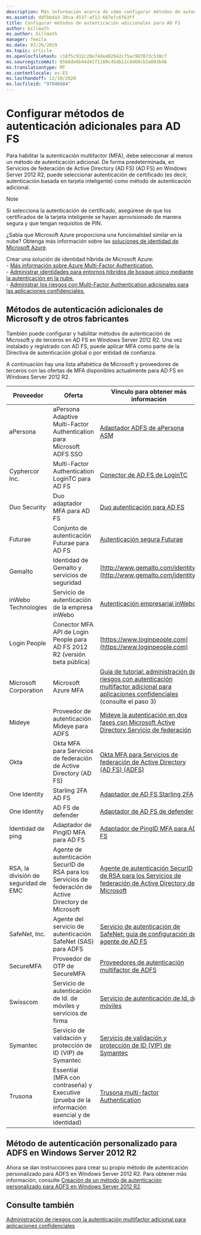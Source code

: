 ```yaml
---
description: Más información acerca de cómo configurar métodos de autenticación adicionales para AD FS
ms.assetid: ddfbbda3-30ca-4537-af12-667efc6f63ff
title: Configurar métodos de autenticación adicionales para AD FS
author: billmath
ms.author: billmath
manager: femila
ms.date: 07/26/2019
ms.topic: article
ms.openlocfilehash: c18f5c932c20e74de402942c75ac987873c538cf
ms.sourcegitcommit: 65b6de6b44d41f1180c45db11cdd60cb2a093b46
ms.translationtype: MT
ms.contentlocale: es-ES
ms.lasthandoff: 12/10/2020
ms.locfileid: "97046684"
---
```

# <a name="configure-additional-authentication-methods-for-ad-fs"></a>Configurar métodos de autenticación adicionales para AD FS

Para habilitar la autenticación multifactor (MFA), debe seleccionar al menos un método de autenticación adicional. De forma predeterminada, en Servicios de federación de Active Directory (AD FS) (AD FS) en Windows Server 2012 R2, puede seleccionar autenticación de certificado (es decir, autenticación basada en tarjeta inteligente) como método de autenticación adicional.

> [!NOTE]
> Si selecciona la autenticación de certificado, asegúrese de que los certificados de la tarjeta inteligente se hayan aprovisionado de manera segura y que tengan requisitos de PIN.

¿Sabía que Microsoft Azure proporciona una funcionalidad similar en la nube? Obtenga más información sobre las [soluciones de identidad de Microsoft Azure](https://aka.ms/m2w274).<p>Crear una solución de identidad híbrida de Microsoft Azure:<br /> - [Más información sobre Azure Multi-Factor Authentication.](/azure/active-directory/authentication/concept-mfa-howitworks)<br /> - [Administrar identidades para entornos híbridos de bosque único mediante la autenticación en la nube.](/previous-versions/windows/it-pro/solutions-guidance/dn550986(v=ws.11))<br /> - [Administrar los riesgos con Multi-Factor Authentication adicionales para las aplicaciones confidenciales.](/previous-versions/windows/it-pro/windows-server-2012-R2-and-2012/dn280946(v=ws.11))

## <a name="microsoft-and-third-party-additional-authentication-methods"></a>Métodos de autenticación adicionales de Microsoft y de otros fabricantes
También puede configurar y habilitar métodos de autenticación de Microsoft y de terceros en AD FS en Windows Server 2012 R2. Una vez instalado y registrado con AD FS, puede aplicar MFA como parte de la Directiva de autenticación global o por entidad de confianza.

A continuación hay una lista alfabética de Microsoft y proveedores de terceros con las ofertas de MFA disponibles actualmente para AD FS en Windows Server 2012 R2.

|Proveedor|Oferta|Vínculo para obtener más información|
|-|-|-|
|aPersona|aPersona Adaptive Multi-Factor Authentication para Microsoft ADFS SSO|[Adaptador ADFS de aPersona ASM](https://www.apersona.com/adfs)|
|Cyphercor Inc.|Multi-Factor Authentication LoginTC para AD FS|[Conector de AD FS de LoginTC](https://www.logintc.com/docs/connectors/adfs.html)|
|Duo Security|Duo adaptador MFA para AD FS|[Duo autenticación para AD FS](https://duo.com/docs/adfs)|
|Futurae|Conjunto de autenticación Futurae para AD FS|[Autenticación segura Futurae](https://futurae.com)|
|Gemalto|Identidad de Gemalto y servicios de seguridad|[http://www.gemalto.com/identity](http://www.gemalto.com/identity)|
|inWebo Technologies|Servicio de autenticación de la empresa inWebo|[Autenticación empresarial inWebo](http://www.inwebo.com)|
|Login People|Conector MFA API de Login People para AD FS 2012 R2 (versión beta pública)|[https://www.loginpeople.com](https://www.loginpeople.com)|
|Microsoft Corporation|Microsoft Azure MFA|[Guía de tutorial: administración de riesgos con autenticación multifactor adicional para aplicaciones confidenciales](/previous-versions/windows/it-pro/windows-server-2012-R2-and-2012/dn280946(v=ws.11)) (consulte el paso 3)|
Mideye | Proveedor de autenticación Mideye para ADFS | [Mideye la autenticación en dos fases con Microsoft Active Directory Servicio de federación](https://www.mideye.com/support/administrators/documentation/integration/microsoft-adfs/)|
|Okta | Okta MFA para Servicios de federación de Active Directory (AD FS) | [Okta MFA para Servicios de federación de Active Directory (AD FS) (ADFS)](https://help.okta.com/en/prod/Content/Topics/integrations/adfs-okta-int.htm)|
|One Identity| Starling 2FA AD FS|[Adaptador de AD FS Starling 2FA](https://www.oneidentity.com/products/starling-two-factor-authentication/)|
|One Identity| AD FS de defender|[Adaptador de AD FS de defender](https://www.oneidentity.com/products/defender/)|
|Identidad de ping|Adaptador de PingID MFA para AD FS|[Adaptador de PingID MFA para AD FS](https://documentation.pingidentity.com/pingid/pingidAdminGuide/index.shtml#pid_c_PingIDforADFSSSO.html)|
|RSA, la división de seguridad de EMC|Agente de autenticación SecurID de RSA para los Servicios de federación de Active Directory de Microsoft|[Agente de autenticación SecurID de RSA para los Servicios de federación de Active Directory de Microsoft](http://www.emc.com/security/rsa-securid/rsa-authentication-agents/microsoft-ad-fs.htm)|
|SafeNet, Inc.|Agente del servicio de autenticación SafeNet (SAS) para ADFS|[Servicio de autenticación de SafeNet: guía de configuración del agente de AD FS](http://www.safenet-inc.com/resources/integration-guide/data-protection/Safenet_Authentication_Service/SafeNet_Authentication_Service__AD_FS_Agent_Configuration_Guide/?langtype=1033)|
|SecureMFA|Proveedor de OTP de SecureMFA| [Proveedores de autenticación multifactor de ADFS](https://www.securemfa.com/)|
|Swisscom|Servicio de autenticación de Id. de móviles y servicios de firma|[Servicio de autenticación de Id. de móviles](http://swisscom.ch/mid)|
|Symantec|Servicio de validación y protección de ID (VIP) de Symantec|[Servicio de validación y protección de ID (VIP) de Symantec](http://www.symantec.com/vip-authentication-service)|
|Trusona|Essential (MFA con contraseña) y Executive (prueba de la información esencial y de identidad)| [Trusona multi-factor Authentication](https://www.trusona.com/solution-overview/)|


## <a name="custom-authentication-method-for-ad-fs-in-windows-server-2012-r2"></a>Método de autenticación personalizado para ADFS en Windows Server 2012 R2
Ahora se dan instrucciones para crear su propio método de autenticación personalizado para ADFS en Windows Server 2012 R2. Para obtener más información, consulte [Creación de un método de autenticación personalizado para ADFS en Windows Server 2012 R2](https://go.microsoft.com/fwlink/?LinkID=511980).

## <a name="see-also"></a>Consulte también
[Administración de riesgos con la autenticación multifactor adicional para aplicaciones confidenciales](Manage-Risk-with-Additional-Multi-Factor-Authentication-for-Sensitive-Applications.md)
